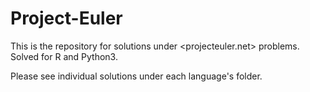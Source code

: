# Project-Euler
This is the repository for solutions under <projecteuler.net> problems. Solved for R and Python3.

Please see individual solutions under each language's folder.
